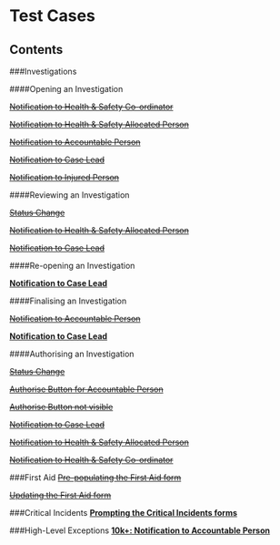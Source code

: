 # Test Cases
## Contents

###Investigations

####Opening an Investigation

~~[Notification to Health & Safety Co-ordinator](https://github.com/infojam-james/test-cases/blob/master/Investigations/Opening-an-Investigation/investigations-4.md)~~

~~[Notification to Health & Safety Allocated Person](https://github.com/infojam-james/test-cases/blob/master/Investigations/Opening-an-Investigation/investigations-1.md)~~

~~[Notification to Accountable Person](https://github.com/infojam-james/test-cases/blob/master/Investigations/Opening-an-Investigation/investigations-2.md)~~

~~[Notification to Case Lead](https://github.com/infojam-james/test-cases/blob/master/Investigations/Opening-an-Investigation/investigations-5.md)~~

~~[Notification to Injured Person](https://github.com/infojam-james/test-cases/blob/master/Investigations/Opening-an-Investigation/investigations-6.md)~~

####Reviewing an Investigation

~~[Status Change](https://github.com/infojam-james/test-cases/blob/master/Investigations/Reviewing-an-Investigation/investigations-8.md)~~

~~[Notification to Health & Safety Allocated Person](https://github.com/infojam-james/test-cases/blob/master/Investigations/Reviewing-an-Investigation/investigations-7.md)~~

~~[Notification to Case Lead](https://github.com/infojam-james/test-cases/blob/master/Investigations/Reviewing-an-Investigation/investigations-9.md)~~

####Re-opening an Investigation

**[Notification to Case Lead](https://github.com/infojam-james/test-cases/blob/master/Investigations/Reopening-an-Investigation/investigations-10.md)**

####Finalising an Investigation

~~[Notification to Accountable Person](https://github.com/infojam-james/test-cases/blob/master/Investigations/Finalising-an-Investigation/investigations-10.md)~~

**[Notification to Case Lead](https://github.com/infojam-james/test-cases/blob/master/Investigations/Finalising-an-Investigation/investigations-11.md)**

####Authorising an Investigation

~~[Status Change](https://github.com/infojam-james/test-cases/blob/master/Investigations/Authorising-an-investigation/investigations-14.md)~~

~~[Authorise Button for Accountable Person](https://github.com/infojam-james/test-cases/blob/master/Investigations/Authorising-an-investigation/investigations-12.md)~~

~~[Authorise Button not visible](https://github.com/infojam-james/test-cases/blob/master/Investigations/Authorising-an-investigation/investigations-13.md)~~

~~[Notification to Case Lead](https://github.com/infojam-james/test-cases/blob/master/Investigations/Authorising-an-investigation/investigations-15.md)~~

~~[Notification to Health & Safety Allocated Person](https://github.com/infojam-james/test-cases/blob/master/Investigations/Authorising-an-investigation/investigations-16.md)~~

~~[Notification to Health & Safety Co-ordinator](https://github.com/infojam-james/test-cases/blob/master/Investigations/Authorising-an-investigation/investigations-17.md)~~



###First Aid
~~[Pre-populating the First Aid form](https://github.com/infojam-james/test-cases/blob/master/First-Aid/first-aid-3.md)~~

~~[Updating the First Aid form](https://github.com/infojam-james/test-cases/blob/master/First-Aid/first-aid-5.md)~~

###Critical Incidents
**[Prompting the Critical Incidents forms](https://github.com/infojam-james/Test-Cases/blob/master/Critical-Incidents/Prompting%20the%20forms.md)**

###High-Level Exceptions
**[10k+: Notification to Accountable Person](https://github.com/infojam-james/Test-Cases/blob/master/High-Level-Exceptions/HLE_1.md)**

